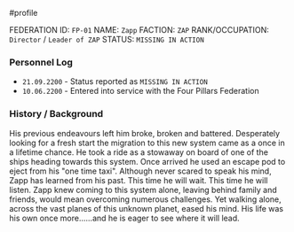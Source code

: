 #profile 

FEDERATION ID: `FP-01`
NAME: `Zapp`
FACTION: `ZAP`
RANK/OCCUPATION: `Director` / `Leader of ZAP`
STATUS: `MISSING IN ACTION`

### Personnel Log
- `21.09.2200` - Status reported as `MISSING IN ACTION`
- `10.06.2200` - Entered into service with the Four Pillars Federation

### History / Background
His previous endeavours left him broke, broken and battered. Desperately looking for a fresh start the migration to this new system came as a once in a lifetime chance. He took a ride as a stowaway on board of one of the ships heading towards this system. Once arrived he used an escape pod to eject from his "one time taxi". Although never scared to speak his mind, Zapp has learned from his past. This time he will wait. This time he will listen. Zapp knew coming to this system alone, leaving behind family and friends, would mean overcoming numerous challenges. Yet walking alone, across the vast planes of this unknown planet, eased his mind. His life was his own once more......and he is eager to see where it will lead.
